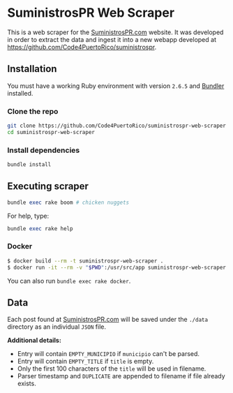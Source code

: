 # SuministrosPR Web Scraper

This is a web scraper for the [SuministrosPR.com](https://SuministrosPR.com) website. It was developed in order to extract the data and ingest it into a new webapp developed at https://github.com/Code4PuertoRico/suministrospr.

## Installation

You must have a working Ruby environment with version `2.6.5` and [Bundler](https://bundler.io/) installed.

### Clone the repo

```bash
git clone https://github.com/Code4PuertoRico/suministrospr-web-scraper
cd suministrospr-web-scraper
```

### Install dependencies

```ruby
bundle install
```

## Executing scraper

```ruby
bundle exec rake boom # chicken nuggets
```

For help, type:

```ruby
bundle exec rake help
```

### Docker

```bash
$ docker build --rm -t suministrospr-web-scraper .
$ docker run -it --rm -v "$PWD":/usr/src/app suministrospr-web-scraper bundle exec rake boom
```

You can also run `bundle exec rake docker`.

## Data

Each post found at [SuministrosPR.com](https://SuministrosPR.com) will be saved under the `./data` directory as an individual `JSON` file.

**Additional details:**

- Entry will contain `EMPTY_MUNICIPIO` if `municipio` can't be parsed.
- Entry will contain `EMPTY_TITLE` if `title` is empty.
- Only the first 100 characters of the `title` will be used in filename.
- Parser timestamp and `DUPLICATE` are appended to filename if file already exists.
